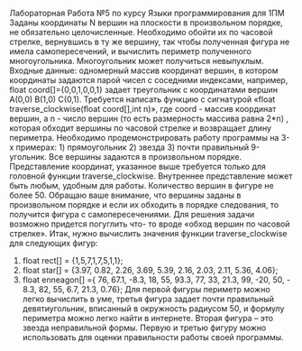 Лабораторная Работа №5 по курсу Языки программирования для 1ПМ
Заданы координаты N вершин на плоскости в произвольном порядке, не
обязательно целочисленные. Необходимо обойти их по часовой стрелке,
вернувшись в ту же вершину, так чтобы полученная фигура не имела
самопересечений, и вычислить периметр полученного многоугольника.
Многоугольник может получиться невыпуклым. Входные данные:
одномерный массив координат вершин, в котором координаты задаются
парой чисел с соседними индексами, например, float coord[]={0,0,1,0,0,1}
задает треугольник с координатами вершин A(0,0) B(1,0) C(0,1). Требуется
написать функцию с сигнатурой «float traverse_clockwise(float coord[],int n)»,
где coord - массив координат вершин, а n - число вершин (то есть
размерность массива равна 2*n) , которая обходит вершины по часовой
стрелке и возвращает длину периметра. Необходимо продемонстрировать
работу программы на 3-х примерах: 1) прямоугольник 2) звезда 3) почти
правильный 9-угольник. Все вершины задаются в произвольном порядке.
Представление координат, указанное выше требуется только для головной
функции traverse_clockwise. Внутреннее представление может быть любым,
удобным для работы. Количество вершин в фигуре не более 50.
Обращаю ваше внимание, что вершины заданы в произвольном порядке и
если их обходить в порядке следования, то получится фигура с
самопересечениями. Для решения задачи возможно придется погуглить что-
то вроде «обход вершин по часовой стрелке». Итак, нужно вычислить
значения функции traverse_clockwise для следующих фигур:
1) float rect[] = {1,5,7,1,7,5,1,1};
2) float star[] = {3.97, 0.82, 2.26, 3.69, 5.39, 2.16, 2.03, 2.11, 5.36, 4.06};
3) float enneagon[] ={ 76, 67.1, -8.3, 18, 55, 93.3, 77, 33, 21.3, 99, -20, 50, -
8.3, 82, 55, 6.7, 21.3, 0.76};
Для первой фигуры периметр можно легко вычислить в уме, третья фигура
задает почти правильный девятиугольник, вписанный в окружность
радиусом 50, и формулу периметра можно легко найти в интернете. Вторая
фигура – это звезда неправильной формы. Первую и третью фигуру можно
использовать для оценки правильности работы своей программы.